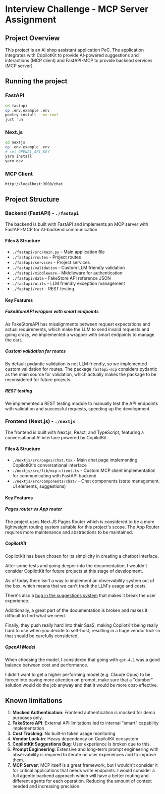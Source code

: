 # Interview Challenge - MCP Server Assignment

## Project Overview

This project is an AI shop assistant application PoC. The application integrates with CopilotKit to provide AI-powered suggestions and interactions (MCP client) and FastAPI-MCP to provide backend services (MCP server).

## Running the project

### FastAPI

```bash
cd fastapi
cp .env.example .env
poetry install --no-root
just run
```

### Next.js

```bash
cd nextjs
cp .env.example .env
# set OPENAI_API_KEY
yarn install
yarn dev
```

### MCP Client

```
http://localhost:3000/chat
```

## Project Structure

### Backend (FastAPI) - `./fastapi`

The backend is built with FastAPI and implements an MCP server with FastAPI-MCP for AI-backend communication.

#### Files & Structure

- `./fastapi/src/main.py` - Main application file
- `./fastapi/routes` - Project routes
- `./fastapi/services` - Project services
- `./fastapi/validation` - Custom LLM friendly validation
- `./fastapi/middleware` - Middleware for authentication
- `./fastapi/data` - FakeStore API reference JSON
- `./fastapi/utils` - LLM friendly exception management
- `./fastapi/rest` - REST testing

#### Key Features

##### FakeStoreAPI wrapper with smart endpoints

As FakeStoreAPI has misalignments between request expectations and actual requirements, which make the LLM to send invalid requests and going crazy, we implemented a wrapper with smart endpoints to manage the cart.

##### Custom validation for routes

By default pydantic validation is not LLM friendly, so we implemented custom validation for routes. The package `fastapi-mcp` considers pydantic as the main source for validation, which actually makes the package to be reconsidered for future projects.

##### REST testing

We implemented a REST testing module to manually test the API endpoints with validation and successful requests, speeding up the development.


### Frontend (Next.js) - `./nextjs`

The frontend is built with Next.js, React, and TypeScript, featuring a conversational AI interface powered by CopilotKit.

#### Files & Structure

- `./nextjs/src/pages/chat.tsx` - Main chat page implementing CopilotKit's conversational interface
- `./nextjs/src/lib/mcp-client.ts` - Custom MCP client implementation for communicating with FastAPI backend
- `./nextjs/src/components/chat/` - Chat components (state management, UI elements, suggestions)


#### Key Features

##### Pages router vs App router

The project uses Next.JS Pages Router which is considered to be a more lightweight routing system suitable for this project's scope. The App Router requires more maintenance and abstractions to be maintained.

##### CopilotKit

CopilotKit has been chosen for its simplicity in creating a chatbot interface.

After some tests and going deeper into the documentation, I wouldn't consider CopilotKit for future projects at this stage of development.

As of today there isn't a way to implement an observability system out of the box, which means that we can't track the LLM's usage and costs.

There's also a [bug in the suggestions system](https://github.com/CopilotKit/CopilotKit/issues/2157) that makes it break the user experience.

Additionally, a great part of the documentation is broken and makes it difficult to find what we need.

Finally, they push really hard into their SaaS, making CopilotKit being really hard to use when you decide to self-host, resulting in a huge vendor lock-in that should be carefully considered.

##### OpenAI Model

When choosing the model, I considered that going with `gpt-4.1` was a good balance between cost and performance.

I didn't want to get a higher performing model (e.g. Claude Opus) to be forced into paying more attention on prompt, make sure that a "dumber" solution would do the job anyway and that it would be more cost-effective.

## Known limitations

1. **Mocked Authentication**: Frontend authentication is mocked for demo purposes only.
2. **FakeStore API**: External API limitations led to internal "smart" capability implementation
3. **Cost Tracking**: No built-in token usage monitoring
4. **Vendor Lock-in**: Heavy dependency on CopilotKit ecosystem
5. **CopilotKit Suggestions Bug**: User experience is broken due to this.
6. **Prompt Engineering**: Extensive and long-term prompt engineering with observability is required to iterate on user experiences and to improve them.
7. **MCP Server**: MCP itself is a great framework, but I wouldn't consider it for critical applications that needs write endpoints. I would consider a full agentic backend approach which will have a better routing and different agents for each operation. Reducing the amount of context needed and increasing precision.